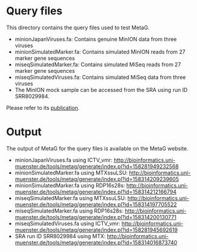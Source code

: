 # Query files
This directory contains the query files used to test MetaG.

* minionJapanViruses.fa: Contains genuine MinION data from three viruses
* minionSimulatedMarker.fa: Contains simulated MinION reads from 27 marker gene sequences
* miseqSimulatedMarker.fa: Contains simulated MiSeq reads from 27 marker gene sequences
* miseqSimulatedViruses.fa: Contains simulated MiSeq data from three viruses
* The MinION mock sample can be accessed from the SRA using run ID SRR8029984.

Please refer to its [publication](https://doi.org/10.1101/2020.03.13.991190).

# Output
The output of MetaG for the query files is available on the MetaG website.

* minionJapanViruses.fa using ICTV_vmr: http://bioinformatics.uni-muenster.de/tools/metag/generate/index.pl?id=158281949232568
* minionSimulatedMarker.fa using MTXssuLSU: http://bioinformatics.uni-muenster.de/tools/metag/generate/index.pl?id=158314209239605
* minionSimulatedMarker.fa using RDP16s28s: http://bioinformatics.uni-muenster.de/tools/metag/generate/index.pl?id=158314212166794
* miseqSimulatedMarker.fa using MTXssuLSU: http://bioinformatics.uni-muenster.de/tools/metag/generate/index.pl?id=158314197705522
* miseqSimulatedMarker.fa using RDP16s28s: http://bioinformatics.uni-muenster.de/tools/metag/generate/index.pl?id=158314200130771
* miseqSimulatedViruses.fa using ICTV_vmr: http://bioinformatics.uni-muenster.de/tools/metag/generate/index.pl?id=158281945692619
* SRA run ID SRR8029984 using MTX: http://bioinformatics.uni-muenster.de/tools/metag/generate/index.pl?id=158314016873740

